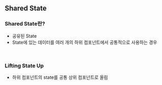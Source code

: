 ## Shared State

### Shared State란?

- 공유된 State
- State에 있는 데이터를 여러 개의 하위 컴포넌트에서 공통적으로 사용하는 경우

<br/>

### Lifting State Up

- 하위 컴포넌트의 state를 공통 상위 컴포넌트로 올림
